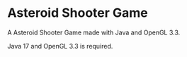# Asteroid Shooter Game

A Asteroid Shooter Game made with Java and OpenGL 3.3.

Java 17 and OpenGL 3.3 is required.
